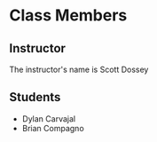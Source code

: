 # Class Members

## Instructor

The instructor's name is Scott Dossey

## Students

* Dylan Carvajal
* Brian Compagno
